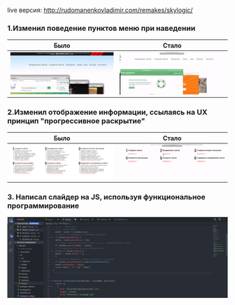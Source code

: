 live версия: http://rudomanenkovladimir.com/remakes/skylogic/

### 1.Изменил поведение пунктов меню при наведении
Было | Стало
------------ | -------------
![](screenshots/before.gif) | ![](screenshots/after.gif)

### 2.Изменил отображение информации, ссылаясь на UX принцип "прогрессивное раскрытие"
Было | Стало
------------ | -------------
![](screenshots/progressive-disclosure-absent-resized.png) | ![](screenshots/progressive-disclosure.gif)

### 3. Написал слайдер на JS, используя функциональное программирование
![](screenshots/fpjs.png)
